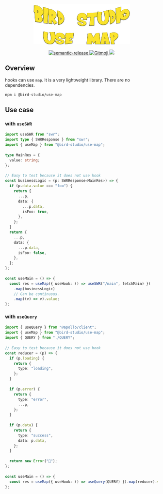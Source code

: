 <p align="center">
  <a href="https://github.com/bird-studio/use-map">
    <img src="https://github.com/bird-studio/use-map/blob/main/media/logo.png"/>
  </a>
</p>

<p align="center">
  <a href="https://semantic-release.gitbook.io/semantic-release/">
    <img alt="semantic-release" src="https://img.shields.io/badge/%20%20%F0%9F%93%A6%F0%9F%9A%80-semantic--release-e10079.svg">
  </a>
  <a href="https://gitmoji.dev">
    <img src="https://img.shields.io/badge/gitmoji-%20😜%20😍-FFDD67.svg?style=flat-square" alt="Gitmoji">
  </a>
  <a href="https://codecov.io/gh/bird-studio/use-map">
    <img src="https://codecov.io/gh/bird-studio/use-map/branch/main/graph/badge.svg?token=RBVLU6CIPQ"/>
  </a>
</p>

## Overview

hooks can use `map`.
It is a very lightweight library. There are no dependencies.

```bash
npm i @bird-studio/use-map
```

## Use case

### with `useSWR`

```ts
import useSWR from "swr";
import type { SWRResponse } from "swr";
import { useMap } from "@bird-studio/use-map";

type MainRes = {
  value: string;
};

// Easy to test because it does not use hook
const businessLogic = (p: SWRResponse<MainRes>) => {
  if (p.data.value === "foo") {
    return {
      ...p,
      data: {
        ...p.data,
        isFoo: true,
      },
    };
  }
  return {
    ...p,
    data: {
      ...p.data,
      isFoo: false,
    },
  };
};

const useMain = () => {
  const res = useMap({ useHook: () => useSWR("/main", fetchMain) })
    .map(businessLogic)
    // Can be continuous.
    .map((v) => v).value;
};
```

### with `useQuery`

```ts
import { useQuery } from "@apollo/client";
import { useMap } from "@bird-studio/use-map";
import { QUERY } from "./QUERY";

// Easy to test because it does not use hook
const reducer = (p) => {
  if (p.loading) {
    return {
      type: "loading",
    };
  }

  if (p.error) {
    return {
      type: "error",
      ...p,
    };
  }

  if (p.data) {
    return {
      type: "success",
      data: p.data,
    };
  }

  return new Error("🤬");
};

const useMain = () => {
  const res = useMap({ useHook: () => useQuery(QUERY) }).map(reducer).value;
};
```
